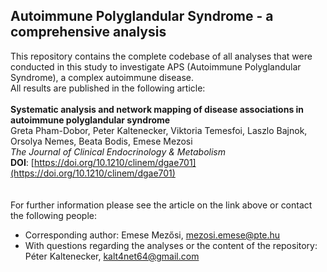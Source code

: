 ## Autoimmune Polyglandular Syndrome - a comprehensive analysis
This repository contains the complete codebase of all analyses that were conducted in this study to investigate APS (Autoimmune Polyglandular Syndrome), a complex autoimmune disease.<br>
All results are published in the following article:<br>
<br>
**Systematic analysis and network mapping of disease associations in autoimmune polyglandular syndrome**<br>
Greta Pham-Dobor, Peter Kaltenecker, Viktoria Temesfoi, Laszlo Bajnok, Orsolya Nemes, Beata Bodis, Emese Mezosi<br>
*The Journal of Clinical Endocrinology & Metabolism*<br>
**DOI**: [https://doi.org/10.1210/clinem/dgae701](https://doi.org/10.1210/clinem/dgae701)<br>
<br>
<br>
For further information please see the article on the link above or contact the following people:
+ Corresponding author: Emese Mezősi, mezosi.emese@pte.hu
+ With questions regarding the analyses or the content of the repository: Péter Kaltenecker, kalt4net64@gmail.com
